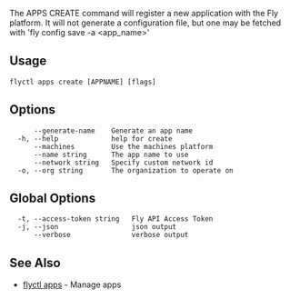 The APPS CREATE command will register a new application
with the Fly platform. It will not generate a configuration file, but one
may be fetched with 'fly config save -a <app_name>'

## Usage
~~~
flyctl apps create [APPNAME] [flags]
~~~

## Options

~~~
      --generate-name    Generate an app name
  -h, --help             help for create
      --machines         Use the machines platform
      --name string      The app name to use
      --network string   Specify custom network id
  -o, --org string       The organization to operate on
~~~

## Global Options

~~~
  -t, --access-token string   Fly API Access Token
  -j, --json                  json output
      --verbose               verbose output
~~~

## See Also

* [flyctl apps](/docs/flyctl/apps/)	 - Manage apps

